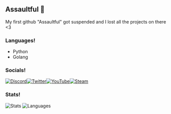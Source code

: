 ## Assaultful 👻
My first github "Assaultful" got suspended and I lost all the projects on there <3

### Languages!
- Python
- Golang

### Socials!
[![Discord](https://img.shields.io/badge/Discord%20-%237289DA.svg?&style=for-the-badge&logo=discord&logoColor=white)](https://discordapp.com/users/818079744338690080)[![Twitter](https://img.shields.io/badge/Twitter%20-%231DA1F2.svg?&style=for-the-badge&logo=Twitter&logoColor=white)](https://twitter.com/assaultful)[![YouTube](https://img.shields.io/badge/YouTube-FF0000?style=for-the-badge&logo=youtube&logoColor=white)](https://www.youtube.com/c/assaultful)[![Steam](https://img.shields.io/badge/steam%20-%23000000.svg?&style=for-the-badge&logo=steam&logoColor=white)](https://steamcommunity.com/id/jinxonium/)

### Stats!
![Stats](https://github-readme-stats-eight-theta.vercel.app/api?username=assaultfulgg&show_icons=true&theme=dark&include_all_commits=true&count_private=true)
![Languages](https://github-readme-stats.vercel.app/api/top-langs/?username=assaultfulgg&theme=dark&show_icons=true)
